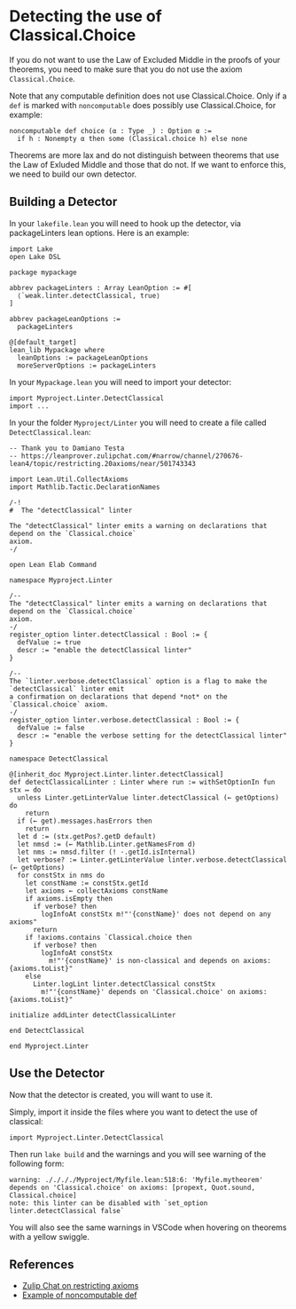 # Detecting the use of Classical.Choice

If you do not want to use the Law of Excluded Middle in the proofs of your theorems, you need to make sure that you do not use the axiom `Classical.Choice`.

Note that any computable definition does not use Classical.Choice.
Only if a `def` is marked with `noncomputable` does possibly use Classical.Choice, for example:

```lean
noncomputable def choice (α : Type _) : Option α :=
  if h : Nonempty α then some (Classical.choice h) else none
```

Theorems are more lax and do not distinguish between theorems that use the Law of Exluded Middle and those that do not.
If we want to enforce this, we need to build our own detector.

## Building a Detector

In your `lakefile.lean` you will need to hook up the detector, via packageLinters lean options.
Here is an example:

```lean
import Lake
open Lake DSL

package mypackage

abbrev packageLinters : Array LeanOption := #[
  ⟨`weak.linter.detectClassical, true⟩
]

abbrev packageLeanOptions :=
  packageLinters

@[default_target]
lean_lib Mypackage where
  leanOptions := packageLeanOptions
  moreServerOptions := packageLinters
```

In your `Mypackage.lean` you will need to import your detector:

```lean
import Myproject.Linter.DetectClassical
import ...
```

In your the folder `Myproject/Linter` you will need to create a file called `DetectClassical.lean`:

```lean
-- Thank you to Damiano Testa
-- https://leanprover.zulipchat.com/#narrow/channel/270676-lean4/topic/restricting.20axioms/near/501743343

import Lean.Util.CollectAxioms
import Mathlib.Tactic.DeclarationNames

/-!
#  The "detectClassical" linter

The "detectClassical" linter emits a warning on declarations that depend on the `Classical.choice`
axiom.
-/

open Lean Elab Command

namespace Myproject.Linter

/--
The "detectClassical" linter emits a warning on declarations that depend on the `Classical.choice`
axiom.
-/
register_option linter.detectClassical : Bool := {
  defValue := true
  descr := "enable the detectClassical linter"
}

/--
The `linter.verbose.detectClassical` option is a flag to make the `detectClassical` linter emit
a confirmation on declarations that depend *not* on the `Classical.choice` axiom.
-/
register_option linter.verbose.detectClassical : Bool := {
  defValue := false
  descr := "enable the verbose setting for the detectClassical linter"
}

namespace DetectClassical

@[inherit_doc Myproject.Linter.linter.detectClassical]
def detectClassicalLinter : Linter where run := withSetOptionIn fun stx ↦ do
  unless Linter.getLinterValue linter.detectClassical (← getOptions) do
    return
  if (← get).messages.hasErrors then
    return
  let d := (stx.getPos?.getD default)
  let nmsd := (← Mathlib.Linter.getNamesFrom d)
  let nms := nmsd.filter (! ·.getId.isInternal)
  let verbose? := Linter.getLinterValue linter.verbose.detectClassical (← getOptions)
  for constStx in nms do
    let constName := constStx.getId
    let axioms ← collectAxioms constName
    if axioms.isEmpty then
      if verbose? then
        logInfoAt constStx m!"'{constName}' does not depend on any axioms"
      return
    if !axioms.contains `Classical.choice then
      if verbose? then
        logInfoAt constStx
          m!"'{constName}' is non-classical and depends on axioms: {axioms.toList}"
    else
      Linter.logLint linter.detectClassical constStx
        m!"'{constName}' depends on 'Classical.choice' on axioms: {axioms.toList}"

initialize addLinter detectClassicalLinter

end DetectClassical

end Myproject.Linter
```

## Use the Detector

Now that the detector is created, you will want to use it.

Simply, import it inside the files where you want to detect the use of classical:

```lean
import Myproject.Linter.DetectClassical
```

Then run `lake build` and the warnings and you will see warning of the following form:

```
warning: ././././Myproject/Myfile.lean:518:6: 'Myfile.mytheorem' depends on 'Classical.choice' on axioms: [propext, Quot.sound, Classical.choice]
note: this linter can be disabled with `set_option linter.detectClassical false`
```

You will also see the same warnings in VSCode when hovering on theorems with a yellow swiggle.

## References

* [Zulip Chat on restricting axioms](https://leanprover.zulipchat.com/#narrow/channel/270676-lean4/topic/restricting.20axioms)
* [Example of noncomputable def](https://github.com/leanprover/lean4/blob/d26d7973ad39eab976ed351255ee30f038439944/src/Init/Data/Option/Lemmas.lean#L585)